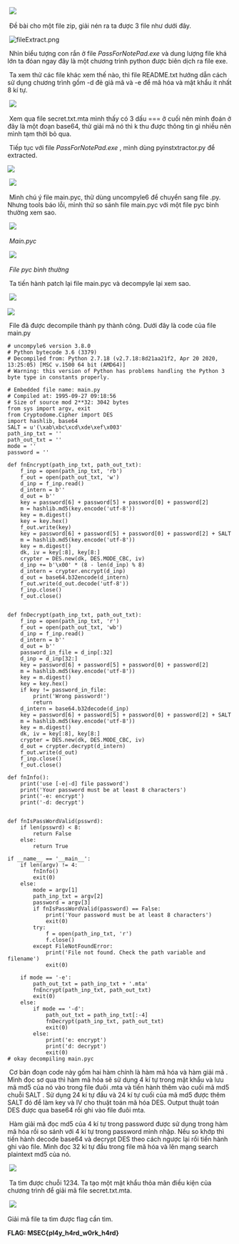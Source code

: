 ​				![](challenge.png)

​		Đề bài cho một file zip, giải nén ra ta được 3 file như dưới đây. 

​							![fileExtract.png](fileExtract.png)

​		Nhìn biểu tượng con rắn ở file *PassForNotePad.exe* và dung lượng file khá lớn ta đóan ngay đây là một chương trình python được biên dịch ra file exe.

​		Ta xem thử các file khác xem thế nào, thì file README.txt hướng dẫn cách sử dụng chương trình gồm -d đẻ giả mã và -e để mã hóa và mật khẩu ít  nhất 8 kí tự.

​								![](secretMta.png)

​		Xem qua file secret.txt.mta mình thấy có 3 dấu === ở cuối nên mình đoán ở đây là một đoạn base64, thử giải mã nó thì k thu được thông tin gì nhiều nên mình tạm thời bỏ qua. 

​		Tiếp tục với file *PassForNotePad.exe* , mình dùng pyinstxtractor.py để extracted. 

![](pyinstxtractor.png)

​										![](folderExtracted.png)				

​		Mình chú ý file main.pyc, thử dùng uncompyle6 để chuyển sang file .py.  Nhưng tools báo lỗi, mình thử so sánh file main.pyc với một file pyc bình thường xem sao.

​									![](mainPYC.png)

​																									*Main.pyc*

​									![](normalPYC.png)

​																									*File pyc bình thường*

​		Ta tiến hành patch lại file main.pyc và decompyle lại xem sao.

​									![](mainPYCFix.png)



![](uncompyle6.png)

​		File đã được decompile thành py thành công. Dưới đây là code của file main.py

```
# uncompyle6 version 3.8.0
# Python bytecode 3.6 (3379)
# Decompiled from: Python 2.7.18 (v2.7.18:8d21aa21f2, Apr 20 2020, 13:25:05) [MSC v.1500 64 bit (AMD64)]
# Warning: this version of Python has problems handling the Python 3 byte type in constants properly.

# Embedded file name: main.py
# Compiled at: 1995-09-27 09:18:56
# Size of source mod 2**32: 3042 bytes
from sys import argv, exit
from Cryptodome.Cipher import DES
import hashlib, base64
SALT = u'(\xab\xbc\xcd\xde\xef\x003'
path_inp_txt = ''
path_out_txt = ''
mode = ''
password = ''

def fnEncrypt(path_inp_txt, path_out_txt):
    f_inp = open(path_inp_txt, 'rb')
    f_out = open(path_out_txt, 'w')
    d_inp = f_inp.read()
    d_intern = b''
    d_out = b''
    key = password[6] + password[5] + password[0] + password[2]
    m = hashlib.md5(key.encode('utf-8'))
    key = m.digest()
    key = key.hex()
    f_out.write(key)
    key = password[6] + password[5] + password[0] + password[2] + SALT
    m = hashlib.md5(key.encode('utf-8'))
    key = m.digest()
    dk, iv = key[:8], key[8:]
    crypter = DES.new(dk, DES.MODE_CBC, iv)
    d_inp += b'\x00' * (8 - len(d_inp) % 8)
    d_intern = crypter.encrypt(d_inp)
    d_out = base64.b32encode(d_intern)
    f_out.write(d_out.decode('utf-8'))
    f_inp.close()
    f_out.close()


def fnDecrypt(path_inp_txt, path_out_txt):
    f_inp = open(path_inp_txt, 'r')
    f_out = open(path_out_txt, 'wb')
    d_inp = f_inp.read()
    d_intern = b''
    d_out = b''
    password_in_file = d_inp[:32]
    d_inp = d_inp[32:]
    key = password[6] + password[5] + password[0] + password[2]
    m = hashlib.md5(key.encode('utf-8'))
    key = m.digest()
    key = key.hex()
    if key != password_in_file:
        print('Wrong password!')
        return
    d_intern = base64.b32decode(d_inp)
    key = password[6] + password[5] + password[0] + password[2] + SALT
    m = hashlib.md5(key.encode('utf-8'))
    key = m.digest()
    dk, iv = key[:8], key[8:]
    crypter = DES.new(dk, DES.MODE_CBC, iv)
    d_out = crypter.decrypt(d_intern)
    f_out.write(d_out)
    f_inp.close()
    f_out.close()

def fnInfo():
    print('use [-e|-d] file password')
    print('Your password must be at least 8 characters')
    print('-e: encrypt')
    print('-d: decrypt')


def fnIsPassWordValid(psswrd):
    if len(psswrd) < 8:
        return False
    else:
        return True
        
if __name__ == '__main__':
    if len(argv) != 4:
        fnInfo()
        exit(0)
    else:
        mode = argv[1]
        path_inp_txt = argv[2]
        password = argv[3]
        if fnIsPassWordValid(password) == False:
            print('Your password must be at least 8 characters')
            exit(0)
        try:
            f = open(path_inp_txt, 'r')
            f.close()
        except FileNotFoundError:
            print('File not found. Check the path variable and filename')
            exit(0)

    if mode == '-e':
        path_out_txt = path_inp_txt + '.mta'
        fnEncrypt(path_inp_txt, path_out_txt)
        exit(0)
    else:
        if mode == '-d':
            path_out_txt = path_inp_txt[:-4]
            fnDecrypt(path_inp_txt, path_out_txt)
            exit(0)
        else:
            print('e: encrypt')
            print('d: decrypt')
            exit(0)
# okay decompiling main.pyc
```

​		Cơ bản đoạn code này gồm hai hàm chính là hàm mã hóa và  hàm giải mã . Mình đọc sơ qua thì hàm mã hóa sẽ sử dụng 4 kí tự trong mật khẩu và lưu mã md5 của nó vào trong file đuôi .mta và tiến hành thêm vào cuối mã md5 chuỗi SALT . Sử dụng 24 kí tự đầu và 24 kí tự cuối của mã md5 được thêm SALT đó để làm key và IV cho thuật toán mã hóa DES. Output thuật toán DES được qua base64 rồi ghi vào file đuôi mta.

​		Hàm giải mã đọc md5 của 4 kí tự trong password được sử dụng trong hàm mã hóa rồi so sánh với 4 kí tự trong password mình nhập. Nếu so khớp thì tiến hành decode base64 và decrypt DES  theo cách ngược lại rồi tiến hành ghi vào file. Mình đọc 32 kí tự đầu trong file mã hóa và lên mạng search plaintext md5 của nó.

​																	![](md5.png)

​		Ta tìm được chuỗi 1234. Ta tạo một mật khẩu thỏa mãn điều kiện của chương trình để giải mã file secret.txt.mta.

​			![](flag.png)



Giải mã file ta tìm được flag cần tìm.

**FLAG: MSEC{pl4y_h4rd_w0rk_h4rd}**

